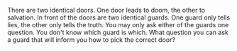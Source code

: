 There are two identical doors.
One door leads to doom, the other to salvation.
In front of the doors are two identical guards.
One guard only tells lies, the other only tells the truth.
You may only ask either of the guards one question.
You don't know which guard is which.
What question you can ask a guard that will inform you how to pick the correct door?
